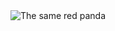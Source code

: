 <picture>
 <source media="(prefers-color-scheme: dark)" srcset="https://i.ytimg.com/vi/kGh1Eq7mtwg/maxresdefault.jpg">
 <source media="(prefers-color-scheme: light)" srcset="https://i.ytimg.com/vi/kGh1Eq7mtwg/maxresdefault.jpg">
 <img alt="The same red panda" src="https://i.ytimg.com/vi/kGh1Eq7mtwg/maxresdefault.jpg">
</picture>

